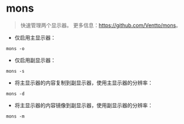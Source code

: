 # mons

> 快速管理两个显示器。
> 更多信息：<https://github.com/Ventto/mons>。

- 仅启用主显示器：

`mons -o`

- 仅启用副显示器：

`mons -s`

- 将主显示器的内容复制到副显示器，使用主显示器的分辨率：

`mons -d`

- 将主显示器的内容镜像到副显示器，使用副显示器的分辨率：

`mons -m`